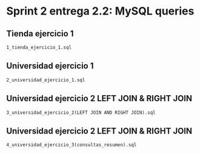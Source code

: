 # Sprint 2 entrega 2.2: MySQL queries

## Tienda ejercicio 1
```
1_tienda_ejercicio_1.sql
```
## Universidad ejercicio 1
```
2_universidad_ejercicio_1.sql
```
## Universidad ejercicio 2 LEFT JOIN & RIGHT JOIN
```
3_universidad_ejercicio_2(LEFT JOIN AND RIGHT JOIN).sql
```
## Universidad ejercicio 2 LEFT JOIN & RIGHT JOIN
```
4_universidad_ejercicio_3(consultas_resumen).sql
```